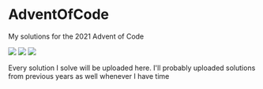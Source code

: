 # AdventOfCode
My solutions for the 2021 Advent of Code

![](https://img.shields.io/badge/day%20📅-18-blue)
![](https://img.shields.io/badge/stars%20⭐-11-yellow)
![](https://img.shields.io/badge/days%20completed-4-red)

Every solution I solve will be uploaded here. I'll probably uploaded solutions from previous years as well whenever I have time
